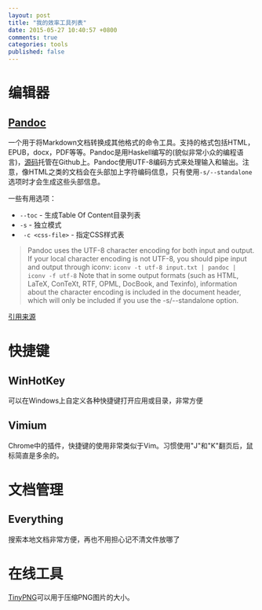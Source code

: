 ```yaml
---
layout: post
title: "我的效率工具列表"
date: 2015-05-27 10:40:57 +0800
comments: true
categories: tools
published: false
---
```

# 编辑器
## [Pandoc](http://pandoc.org/)
一个用于将Markdown文档转换成其他格式的命令工具。支持的格式包括HTML，EPUB，docx，PDF等等。Pandoc是用Haskell编写的(貌似非常小众的编程语言)，[源码](https://github.com/jgm/pandoc)托管在Github上。Pandoc使用UTF-8编码方式来处理输入和输出。注意，像HTML之类的文档会在头部加上字符编码信息，只有使用`-s/--standalone`选项时才会生成这些头部信息。

一些有用选项：

+ `--toc` - 生成Table Of Content目录列表
+ `-s` - 独立模式
+ ` -c <css-file>` - 指定CSS样式表

> Pandoc uses the UTF-8 character encoding for both input and output. If your local character encoding is not UTF-8, you should pipe input and output through iconv:
> `iconv -t utf-8 input.txt | pandoc | iconv -f utf-8`
> Note that in some output formats (such as HTML, LaTeX, ConTeXt, RTF, OPML, DocBook, and Texinfo), information about the character encoding is included in the document header, which will only be included if you use the -s/--standalone option.

[引用来源](http://pandoc.org/README.html)

# 快捷键
## WinHotKey
可以在Windows上自定义各种快捷键打开应用或目录，非常方便

## Vimium
Chrome中的插件，快捷键的使用非常类似于Vim。习惯使用"J"和"K"翻页后，鼠标简直是多余的。

# 文档管理
## Everything
搜索本地文档非常方便，再也不用担心记不清文件放哪了

# 在线工具
[TinyPNG](https://tinypng.com/)可以用于压缩PNG图片的大小。
